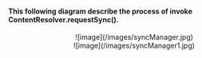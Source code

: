 #### This following diagram describe the process of invoke ContentResolver.requestSync().
<div align=center>![image](/images/syncManager.jpg)</div>
<div align=center>![image](/images/syncManager1.jpg)</div>
